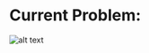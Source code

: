 # Current Problem:
![alt text](https://github.com/Sunecraftian/My-project/blob/master/image.jpg?raw=true)
